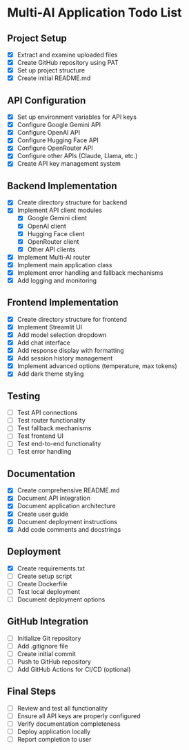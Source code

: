 # Multi-AI Application Todo List

## Project Setup
- [x] Extract and examine uploaded files
- [x] Create GitHub repository using PAT
- [x] Set up project structure
- [x] Create initial README.md

## API Configuration
- [x] Set up environment variables for API keys
- [x] Configure Google Gemini API
- [x] Configure OpenAI API
- [x] Configure Hugging Face API
- [x] Configure OpenRouter API
- [x] Configure other APIs (Claude, Llama, etc.)
- [x] Create API key management system

## Backend Implementation
- [x] Create directory structure for backend
- [x] Implement API client modules
  - [x] Google Gemini client
  - [x] OpenAI client
  - [x] Hugging Face client
  - [x] OpenRouter client
  - [x] Other API clients
- [x] Implement Multi-AI router
- [x] Implement main application class
- [x] Implement error handling and fallback mechanisms
- [x] Add logging and monitoring

## Frontend Implementation
- [x] Create directory structure for frontend
- [x] Implement Streamlit UI
- [x] Add model selection dropdown
- [x] Add chat interface
- [x] Add response display with formatting
- [x] Add session history management
- [x] Implement advanced options (temperature, max tokens)
- [x] Add dark theme styling

## Testing
- [ ] Test API connections
- [ ] Test router functionality
- [ ] Test fallback mechanisms
- [ ] Test frontend UI
- [ ] Test end-to-end functionality
- [ ] Test error handling

## Documentation
- [x] Create comprehensive README.md
- [x] Document API integration
- [x] Document application architecture
- [x] Create user guide
- [x] Document deployment instructions
- [x] Add code comments and docstrings

## Deployment
- [x] Create requirements.txt
- [ ] Create setup script
- [ ] Create Dockerfile
- [ ] Test local deployment
- [ ] Document deployment options

## GitHub Integration
- [ ] Initialize Git repository
- [ ] Add .gitignore file
- [ ] Create initial commit
- [ ] Push to GitHub repository
- [ ] Add GitHub Actions for CI/CD (optional)

## Final Steps
- [ ] Review and test all functionality
- [ ] Ensure all API keys are properly configured
- [ ] Verify documentation completeness
- [ ] Deploy application locally
- [ ] Report completion to user
